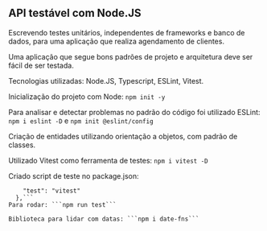 ## API testável com Node.JS 

Escrevendo testes unitários, independentes de frameworks e banco de dados, para uma aplicação que realiza agendamento de clientes.

Uma aplicação que segue bons padrões de projeto e arquitetura deve ser fácil de ser testada.

Tecnologias utilizadas: Node.JS, Typescript, ESLint, Vitest. 

Inicialização do projeto com Node: ```npm init -y```

Para analisar e detectar problemas no padrão do código foi utilizado ESLint: ```npm i eslint -D``` e ```npm init @eslint/config```

Criação de entidades utilizando orientação a objetos, com padrão de classes.

Utilizado Vitest como ferramenta de testes: ```npm i vitest -D```

Criado script de teste no package.json: 
```"scripts": {
    "test": "vitest"
  },```
Para rodar: ```npm run test```

Biblioteca para lidar com datas: ```npm i date-fns```